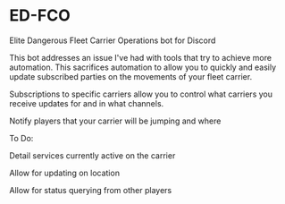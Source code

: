 # ED-FCO
Elite Dangerous Fleet Carrier Operations bot for Discord

This bot addresses an issue I've had with tools that try to achieve more automation. This sacrifices automation
to allow you to quickly and easily update subscribed parties on the movements of your fleet carrier.

Subscriptions to specific carriers allow you to control what carriers you receive updates for and in what channels.

Notify players that your carrier will be jumping and where

To Do:

Detail services currently active on the carrier

Allow for updating on location

Allow for status querying from other players
